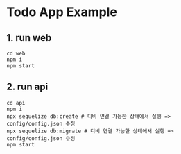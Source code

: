 # Todo App Example

## 1. run web
```
cd web
npm i
npm start
```

## 2. run api
```
cd api
npm i
npx sequelize db:create # 디비 연결 가능한 상태에서 실행 => config/config.json 수정
npx sequelize db:migrate # 디비 연결 가능한 상태에서 실행 => config/config.json 수정
npm start
```
